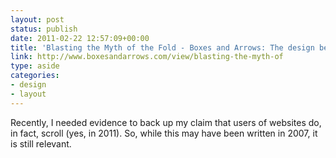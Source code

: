 ```yaml
---
layout: post
status: publish
date: 2011-02-22 12:57:09+00:00
title: 'Blasting the Myth of the Fold - Boxes and Arrows: The design behind the design'
link: http://www.boxesandarrows.com/view/blasting-the-myth-of
type: aside
categories:
- design
- layout
---
```


Recently, I needed evidence to back up my claim that users of websites do, in fact, scroll (yes, in 2011). So, while this may have been written in 2007, it is still relevant.
